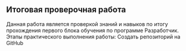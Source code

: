 ## Итоговая проверочная работа ##

Данная работа является проверкой знаний и навыков по итогу прохождения первого блока обучения по программе Разработчик.
Этапы практического выполнения работы:
Создать репозиторий на GitHub
